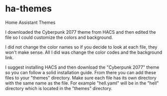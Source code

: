 # ha-themes
Home Assistant Themes

I downloaded the Cyberpunk 2077 theme from HACS and then edited the file so I could customize the colors and background.

I did not change the color names so if you decide to look at each file, they won't make sense. All I did was change the color codes and the background link.

I suggest installing HACS and then download the "Cyberpunk 2077" theme so you can follow a solid installation guide. From there you can add these files to your "themes" directory. Make sure each file has its own directory with the same name as the file. For example "hell.yaml" will be in the "hell" directory which is located in the "themes" directory.
